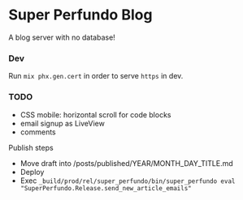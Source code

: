 # Super Perfundo Blog

A blog server with no database!

### Dev
Run `mix phx.gen.cert` in order to serve `https` in dev.

### TODO
* CSS mobile: horizontal scroll for code blocks
* email signup as LiveView
* comments

Publish steps
* Move draft into /posts/published/YEAR/MONTH_DAY_TITLE.md
* Deploy
* Exec `_build/prod/rel/super_perfundo/bin/super_perfundo eval "SuperPerfundo.Release.send_new_article_emails"`
